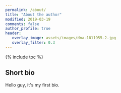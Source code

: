 ```yaml
---
permalink: /about/
title: "About the author"
modified: 2019-03-19
comments: false
author_profile: true
header:
   overlay_image: assets/images/dna-1811955-2.jpg
   overlay_filter: 0.3
---
```


{% include toc %}

## Short bio

Hello guy, it's my first bio.
